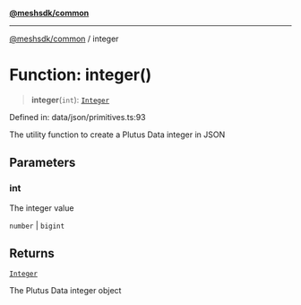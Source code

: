 [**@meshsdk/common**](../README.md)

***

[@meshsdk/common](../globals.md) / integer

# Function: integer()

> **integer**(`int`): [`Integer`](../type-aliases/Integer.md)

Defined in: data/json/primitives.ts:93

The utility function to create a Plutus Data integer in JSON

## Parameters

### int

The integer value

`number` | `bigint`

## Returns

[`Integer`](../type-aliases/Integer.md)

The Plutus Data integer object
